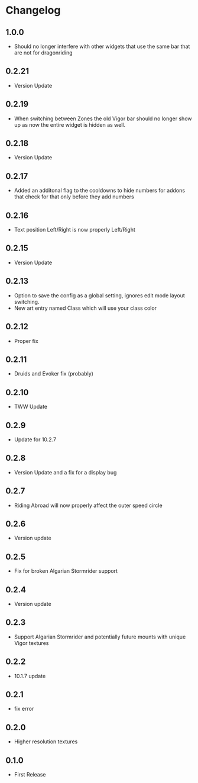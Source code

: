 # Changelog

## 1.0.0
- Should no longer interfere with other widgets that use the same bar that are not for dragonriding

## 0.2.21
- Version Update

## 0.2.19
- When switching between Zones the old Vigor bar should no longer show up as now the entire widget is hidden as well.

## 0.2.18
- Version Update

## 0.2.17
- Added an additonal flag to the cooldowns to hide numbers for addons that check for that only before they add numbers

## 0.2.16
- Text position Left/Right is now properly Left/Right

## 0.2.15
- Version Update

## 0.2.13
- Option to save the config as a global setting, ignores edit mode layout switching.
- New art entry named Class which will use your class color

## 0.2.12
- Proper fix

## 0.2.11
- Druids and Evoker fix (probably)

## 0.2.10
- TWW Update

## 0.2.9
- Update for 10.2.7

## 0.2.8
- Version Update and a fix for a display bug

## 0.2.7
- Riding Abroad will now properly affect the outer speed circle

## 0.2.6
- Version update

## 0.2.5
- Fix for broken Algarian Stormrider support

## 0.2.4
- Version update

## 0.2.3
- Support Algarian Stormrider and potentially future mounts with unique Vigor textures

## 0.2.2
- 10.1.7 update

## 0.2.1
- fix error

## 0.2.0
- Higher resolution textures

## 0.1.0
- First Release